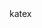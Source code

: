 ---
marp: true # marpでスライドにするときは必須
theme: "gaia" # 公式配布のテーマ
header: "" # ヘッダーの文字
footer: "" # フッターの文字、注意事項など貼り付けても良いですね
backgroundColor: white # 背景色
headingDivider: 1 # ページ切り替えの基準を見出し1にする
paginate: true # ページを下部に表示する
size: 16:9 # 縦横比の設定をする、4:3か16:9が多い
math: katex # Latexを書けるよう設定

title: ""
description: ""

---